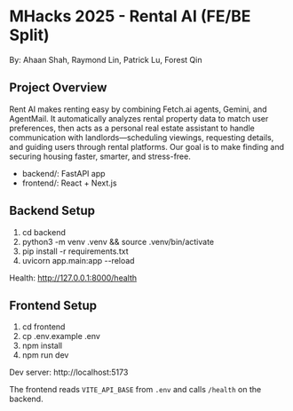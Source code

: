# MHacks 2025 - Rental AI (FE/BE Split)
By: Ahaan Shah, Raymond Lin, Patrick Lu, Forest Qin

## Project Overview
Rent AI makes renting easy by combining Fetch.ai agents, Gemini, and AgentMail. It automatically analyzes rental property data to match user preferences, then acts as a personal real estate assistant to handle communication with landlords—scheduling viewings, requesting details, and guiding users through rental platforms. Our goal is to make finding and securing housing faster, smarter, and stress-free.
- backend/: FastAPI app
- frontend/: React + Next.js

## Backend Setup
1. cd backend
2. python3 -m venv .venv && source .venv/bin/activate
3. pip install -r requirements.txt
4. uvicorn app.main:app --reload

Health: http://127.0.0.1:8000/health

## Frontend Setup
1. cd frontend
2. cp .env.example .env
3. npm install
4. npm run dev

Dev server: http://localhost:5173

The frontend reads `VITE_API_BASE` from `.env` and calls `/health` on the backend.

